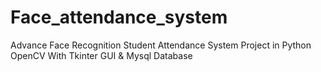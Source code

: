 # Face_attendance_system



Advance Face Recognition Student Attendance System Project in Python OpenCV With Tkinter GUI & Mysql Database
